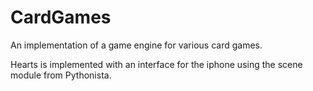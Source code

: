 # CardGames

An implementation of a game engine for various card games.

Hearts is implemented with an interface for the iphone using the scene module from Pythonista.